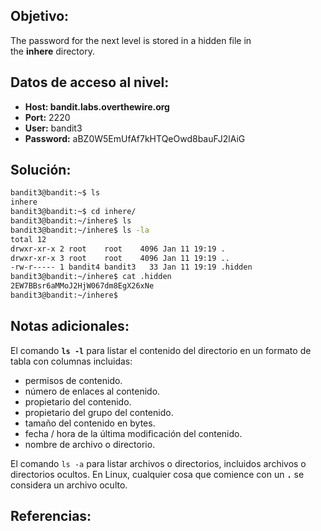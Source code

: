 ## Objetivo:
The password for the next level is stored in a hidden file in the **inhere** directory.

## Datos de acceso al nivel:
- **Host: bandit.labs.overthewire.org** 
- **Port:** 2220
- **User:** bandit3 
- **Password:** aBZ0W5EmUfAf7kHTQeOwd8bauFJ2lAiG

## Solución:

```bash
bandit3@bandit:~$ ls
inhere
bandit3@bandit:~$ cd inhere/
bandit3@bandit:~/inhere$ ls
bandit3@bandit:~/inhere$ ls -la
total 12
drwxr-xr-x 2 root    root    4096 Jan 11 19:19 .
drwxr-xr-x 3 root    root    4096 Jan 11 19:19 ..
-rw-r----- 1 bandit4 bandit3   33 Jan 11 19:19 .hidden
bandit3@bandit:~/inhere$ cat .hidden
2EW7BBsr6aMMoJ2HjW067dm8EgX26xNe
bandit3@bandit:~/inhere$
```

## Notas adicionales:
El comando **`ls -l`** para listar el contenido del directorio en un formato de tabla con columnas incluidas:
-   permisos de contenido.
-   número de enlaces al contenido.
-   propietario del contenido.
-   propietario del grupo del contenido.
-   tamaño del contenido en bytes.
-   fecha / hora de la última modificación del contenido.
-   nombre de archivo o directorio.

El comando `ls -a` para listar archivos o directorios, incluidos archivos o directorios ocultos. En Linux, cualquier cosa que comience con un **`.`** se considera un archivo oculto.

## Referencias:
